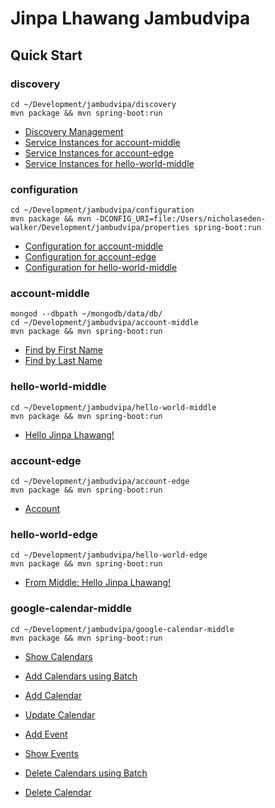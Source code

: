 # Jinpa Lhawang Jambudvipa

## Quick Start

### discovery

```
cd ~/Development/jambudvipa/discovery
mvn package && mvn spring-boot:run
```

* [Discovery Management](http://localhost:8761)
* [Service Instances for account-middle](http://localhost:8090/service-instances/account-middle)
* [Service Instances for account-edge](http://localhost:8092/service-instances/account-edge)
* [Service Instances for hello-world-middle](http://localhost:8091/service-instances/hello-world-middle)

### configuration

```
cd ~/Development/jambudvipa/configuration
mvn package && mvn -DCONFIG_URI=file:/Users/nicholaseden-walker/Development/jambudvipa/properties spring-boot:run
```

* [Configuration for account-middle](http://localhost:8888/account-middle/master)
* [Configuration for account-edge](http://localhost:8888/account-edge/master)
* [Configuration for hello-world-middle](http://localhost:8888/hello-world-middle/master)

### account-middle

```
mongod --dbpath ~/mongodb/data/db/
cd ~/Development/jambudvipa/account-middle
mvn package && mvn spring-boot:run
```

* [Find by First Name](http://localhost:8090/accounts/search/findByFirstName?firstName=Jinpa)
* [Find by Last Name](http://localhost:8090/accounts/search/findByLastName?lastName=Lhawang)

### hello-world-middle

```
cd ~/Development/jambudvipa/hello-world-middle
mvn package && mvn spring-boot:run
```

* [Hello Jinpa Lhawang!](http://localhost:8092)

### account-edge

```
cd ~/Development/jambudvipa/account-edge
mvn package && mvn spring-boot:run
```

* [Account](http://localhost:8091)

### hello-world-edge

```
cd ~/Development/jambudvipa/hello-world-edge
mvn package && mvn spring-boot:run
```

* [From Middle: Hello Jinpa Lhawang!](http://localhost:8093)

### google-calendar-middle

```
cd ~/Development/jambudvipa/google-calendar-middle
mvn package && mvn spring-boot:run
```

* [Show Calendars](http://localhost:8095/calendar/list)

* [Add Calendars using Batch](http://localhost:8095/calendar/batch/add)
* [Add Calendar](http://localhost:8095/calendar/add)
* [Update Calendar](http://localhost:8095/calendar/{calendarId}/update)
* [Add Event](http://localhost:8095/calendar/{calendarId}/add)
* [Show Events](http://localhost:8095/calendar/{calendarId}/events/list)
* [Delete Calendars using Batch](http://localhost:8095/calendar/batch/delete)
* [Delete Calendar](http://localhost:8095/calendar/{calendarId}/delete)
